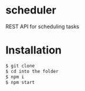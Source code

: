 # scheduler
REST API for scheduling tasks
# Installation

```sh
$ git clone
$ cd into the folder
$ npm i
$ npm start
```


